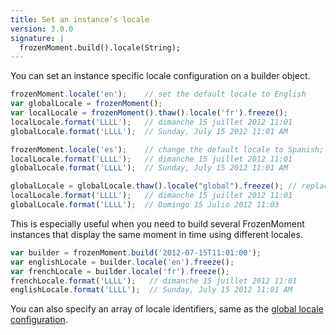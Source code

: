 ```yaml
---
title: Set an instance’s locale
version: 3.0.0
signature: |
  frozenMoment.build().locale(String);
---
```



You can set an instance specific locale configuration on a builder object.

```javascript
frozenMoment.locale('en');    // set the default locale to English
var globalLocale = frozenMoment();
var localLocale = frozenMoment().thaw().locale('fr').freeze();
localLocale.format('LLLL');   // dimanche 15 juillet 2012 11:01
globalLocale.format('LLLL');  // Sunday, July 15 2012 11:01 AM

frozenMoment.locale('es');    // change the default locale to Spanish; does not affect existing instances
localLocale.format('LLLL');   // dimanche 15 juillet 2012 11:01
globalLocale.format('LLLL');  // Sunday, July 15 2012 11:01 AM

globalLocale = globalLocale.thaw().locale("global").freeze(); // replace with a copy that tracks the default locale setting
localLocale.format('LLLL');   // dimanche 15 juillet 2012 11:01
globalLocale.format('LLLL');  // Domingo 15 Julio 2012 11:03
```

This is especially useful when you need to build several FrozenMoment instances that display the same moment in time using different locales.

```javascript
var builder = frozenMoment.build('2012-07-15T11:01:00');
var englishLocale = builder.locale('en').freeze();
var frenchLocale = builder.locale('fr').freeze();
frenchLocale.format('LLLL');   // dimanche 15 juillet 2012 11:01
englishLocale.format('LLLL');  // Sunday, July 15 2012 11:01 AM
```

You can also specify an array of locale identifiers, same as the [global locale configuration](#/i18n/set-global/).
